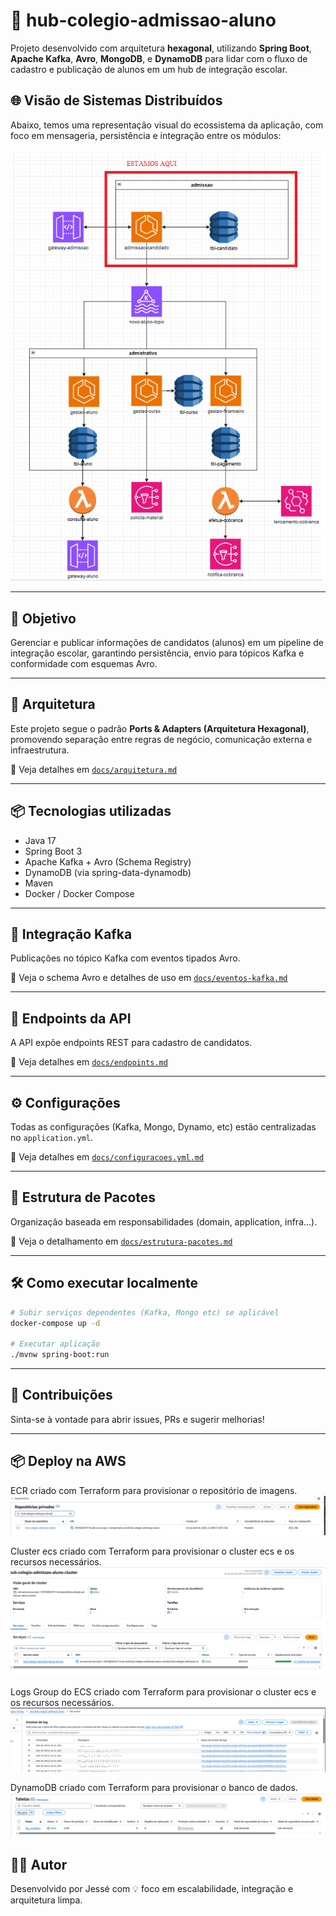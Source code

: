 # 📘 hub-colegio-admissao-aluno

Projeto desenvolvido com arquitetura **hexagonal**, utilizando **Spring Boot**, **Apache Kafka**, **Avro**, **MongoDB**, e **DynamoDB** para lidar com o fluxo de cadastro e publicação de alunos em um hub de integração escolar.

## 🌐 Visão de Sistemas Distribuídos

Abaixo, temos uma representação visual do ecossistema da aplicação, com foco em mensageria, persistência e integração entre os módulos:

![Visão do Projeto](docs/projeto.png)

---

## 🚀 Objetivo

Gerenciar e publicar informações de candidatos (alunos) em um pipeline de integração escolar, garantindo persistência, envio para tópicos Kafka e conformidade com esquemas Avro.

---

## 🧱 Arquitetura

Este projeto segue o padrão **Ports & Adapters (Arquitetura Hexagonal)**, promovendo separação entre regras de negócio, comunicação externa e infraestrutura.

🔎 Veja detalhes em [`docs/arquitetura.md`](docs/arquitetura.md)

---

## 📦 Tecnologias utilizadas

- Java 17
- Spring Boot 3
- Apache Kafka + Avro (Schema Registry)
- DynamoDB (via spring-data-dynamodb)
- Maven
- Docker / Docker Compose

---

## 📡 Integração Kafka

Publicações no tópico Kafka com eventos tipados Avro.

🔎 Veja o schema Avro e detalhes de uso em [`docs/eventos-kafka.md`](docs/eventos-kafka.md)

---

## 📨 Endpoints da API

A API expõe endpoints REST para cadastro de candidatos.

🔎 Veja detalhes em [`docs/endpoints.md`](docs/endpoints.md)

---

## ⚙️ Configurações

Todas as configurações (Kafka, Mongo, Dynamo, etc) estão centralizadas no `application.yml`.

🔎 Veja detalhes em [`docs/configuracoes.yml.md`](docs/configuracoes.yml.md)

---

## 🧬 Estrutura de Pacotes

Organização baseada em responsabilidades (domain, application, infra...).

🔎 Veja o detalhamento em [`docs/estrutura-pacotes.md`](docs/estrutura-pacotes.md)

---

## 🛠️ Como executar localmente

```bash
# Subir serviços dependentes (Kafka, Mongo etc) se aplicável
docker-compose up -d

# Executar aplicação
./mvnw spring-boot:run
```

---

## 🤝 Contribuições

Sinta-se à vontade para abrir issues, PRs e sugerir melhorias!

---

## 📦 Deploy na AWS

ECR criado com Terraform para provisionar o repositório de imagens.
![Visão do Projeto](docs/ecr_criado.png)

Cluster ecs criado com Terraform para provisionar o cluster ecs e os recursos necessários.
![Visão do Projeto](docs/cluster_criado.png)

Logs Group do ECS criado com Terraform para provisionar o cluster ecs e os recursos necessários.
![Visão do Projeto](docs/log_group_criado.png)

DynamoDB criado com Terraform para provisionar o banco de dados.
![Visão do Projeto](docs/dynamo_criado.png)




## 👨‍💻 Autor

Desenvolvido por Jessé com 💡 foco em escalabilidade, integração e arquitetura limpa.
